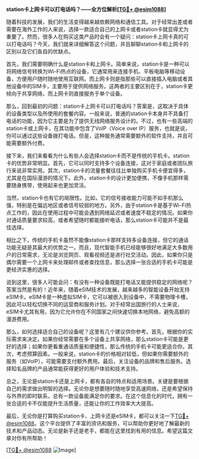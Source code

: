 **station卡上网卡可以打电话吗？——全方位解析[[TG💪+ @esim1088](https://t.me/s/esim1088)]**

随着科技的发展，我们的生活变得越来越依赖网络和通信工具。对于经常出差或者需要在海外工作的人来说，选择一款适合自己的上网卡或者station卡就显得尤为重要了。然而，很多人在购买这类产品时会有一个疑问：station卡上网卡真的可以打电话吗？今天，我们就来详细解答这个问题，并且聊聊station卡和上网卡的区别以及它们各自的优缺点。

首先，我们需要明确什么是station卡和上网卡。简单来说，station卡是一种可以将网络信号转换为Wi-Fi热点的设备，它通常用来连接手机、平板电脑等移动设备，方便用户随时随地使用互联网。而上网卡则是指那些可以直接插入电脑或者其他设备中的SIM卡，主要用于提供网络服务。这两者的主要区别在于，station卡更倾向于共享网络，而上网卡则直接服务于单个设备。

那么，回到最初的问题：station卡上网卡可以打电话吗？答案是，这取决于具体的设备类型以及所使用的套餐内容。一般来说，普通的station卡本身并不具备打电话的功能，因为它主要是为了提供无线网络服务设计的。不过，也有一些高端的station卡或上网卡，在其功能中包含了VoIP（Voice over IP）服务，也就是说，你可以通过这些设备拨打电话。但是，这种服务通常需要额外的软件支持，并且可能需要额外付费。

接下来，我们来看看为什么有些人会选择station卡而不是传统的手机卡。station卡的优势非常明显。首先，它可以同时支持多个设备连接，这对于家庭或者团队旅行来说非常实用。其次，station卡的流量套餐往往比单独购买手机卡便宜得多，尤其是在国际漫游的情况下。此外，station卡的设计更加便携，不像手机那样需要随身携带，使用起来也更加灵活。

当然，station卡也有它的局限性。比如，它的信号接收能力可能不如手机那么强，特别是在偏远地区或者信号较弱的地方。另外，由于station卡是基于Wi-Fi热点工作的，因此在使用过程中可能会遇到网络延迟或者速度不稳定的情况。如果你对通话质量要求较高，或者希望随时都能接听电话，那么station卡可能并不是最佳选择。

相比之下，传统的手机卡虽然不能像station卡那样支持多设备连接，但它的通话功能无疑是其最大的优势之一。而且，现代智能手机已经能够很好地满足大多数用户的日常需求，无论是浏览网页、观看视频还是进行社交活动。因此，如果你只是偶尔需要一个上网卡来处理邮件或者查找信息，那么选择一张合适的手机卡可能是更经济实惠的选择。

说到这里，很多人可能会问：有没有一种设备既能打电话又能提供稳定的网络呢？答案当然是有的！近年来，随着eSIM技术的发展，越来越多的智能设备开始支持eSIM卡。eSIM卡是一种虚拟SIM卡，它可以被嵌入到设备中，不需要物理卡槽，因此可以轻松切换不同的运营商和服务计划。对于经常出国旅行的人士来说，eSIM卡尤其有用，因为它允许你在不同国家之间快速切换本地网络，避免高额的漫游费用。

那么，如何选择适合自己的设备呢？这里有几个建议供你参考。首先，根据你的实际需求来决定。如果你经常需要在多个设备上共享网络，那么station卡可能是更好的选择；如果你更看重通话质量和便捷性，那么传统的手机卡可能更适合你。其次，考虑预算因素。一般来说，station卡的价格相对较低，但如果你需要额外的服务（如VoIP），可能需要支付额外费用。最后，关注设备的品牌和售后服务。选择知名品牌的产品通常能获得更好的用户体验和技术支持。

总之，无论是station卡还是上网卡，都有各自的特点和适用场景。关键是要根据自己的需求做出明智的选择。无论你是想要随时随地享受高速网络，还是希望保持与外界的即时联系，总有一款设备能满足你的要求。在这个信息化的时代，拥有一张合适的卡不仅能提升生活质量，还能让你的工作效率大大提高。

最后，无论你是打算购买station卡、上网卡还是eSIM卡，都可以关注一下[TG💪+ @esim1088](https://t.me/s/esim1088)。这个平台提供了丰富的资讯和服务，可以帮助你更好地了解最新的技术和产品动态。无论是新手还是老手，都能在这里找到有用的信息。希望这篇文章对你有所帮助！

[[TG💪+ @esim1088](https://t.me/s/esim1088) ![Image](https://i.postimg.cc/4NQfJmqS/Snipaste-2025-05-13-00-14-12.png)]